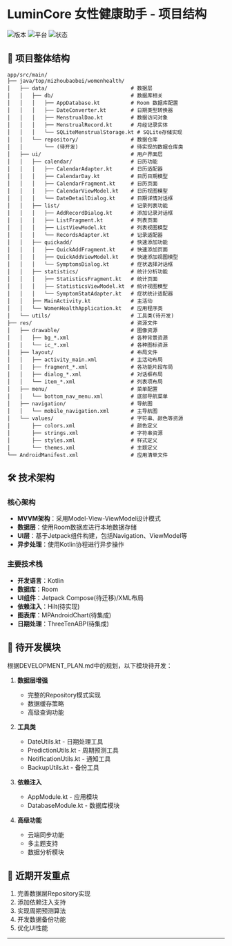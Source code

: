 # LuminCore 女性健康助手 - 项目结构

![版本](https://img.shields.io/badge/版本-1.0.0-brightgreen)
![平台](https://img.shields.io/badge/平台-Android-blue)
![状态](https://img.shields.io/badge/状态-活跃开发中-success)

## 📂 项目整体结构

```
app/src/main/
├── java/top/mizhoubaobei/womenhealth/
│   ├── data/                           # 数据层
│   │   ├── db/                         # 数据库相关
│   │   │   ├── AppDatabase.kt          # Room 数据库配置
│   │   │   ├── DateConverter.kt        # 日期类型转换器
│   │   │   ├── MenstrualDao.kt         # 数据访问对象
│   │   │   ├── MenstrualRecord.kt      # 月经记录实体
│   │   │   └── SQLiteMenstrualStorage.kt # SQLite存储实现
│   │   └── repository/                 # 数据仓库
│   │       └── (待开发)                 # 待实现的数据仓库类
│   ├── ui/                             # 用户界面层
│   │   ├── calendar/                   # 日历功能
│   │   │   ├── CalendarAdapter.kt      # 日历适配器
│   │   │   ├── CalendarDay.kt          # 日历日期模型
│   │   │   ├── CalendarFragment.kt     # 日历页面
│   │   │   ├── CalendarViewModel.kt    # 日历视图模型
│   │   │   └── DateDetailDialog.kt     # 日期详情对话框
│   │   ├── list/                       # 记录列表功能
│   │   │   ├── AddRecordDialog.kt      # 添加记录对话框
│   │   │   ├── ListFragment.kt         # 列表页面
│   │   │   ├── ListViewModel.kt        # 列表视图模型
│   │   │   └── RecordsAdapter.kt       # 记录适配器
│   │   ├── quickadd/                   # 快速添加功能
│   │   │   ├── QuickAddFragment.kt     # 快速添加页面
│   │   │   ├── QuickAddViewModel.kt    # 快速添加视图模型
│   │   │   └── SymptomsDialog.kt       # 症状选择对话框
│   │   ├── statistics/                 # 统计分析功能
│   │   │   ├── StatisticsFragment.kt   # 统计页面
│   │   │   ├── StatisticsViewModel.kt  # 统计视图模型
│   │   │   └── SymptomStatAdapter.kt   # 症状统计适配器
│   │   ├── MainActivity.kt             # 主活动
│   │   └── WomenHealthApplication.kt   # 应用程序类
│   └── utils/                          # 工具类(待开发)
├── res/                                # 资源文件
│   ├── drawable/                       # 图像资源
│   │   ├── bg_*.xml                    # 各种背景资源
│   │   └── ic_*.xml                    # 各种图标资源
│   ├── layout/                         # 布局文件
│   │   ├── activity_main.xml           # 主活动布局
│   │   ├── fragment_*.xml              # 各功能片段布局
│   │   ├── dialog_*.xml                # 对话框布局
│   │   └── item_*.xml                  # 列表项布局
│   ├── menu/                           # 菜单配置
│   │   └── bottom_nav_menu.xml         # 底部导航菜单
│   ├── navigation/                     # 导航图
│   │   └── mobile_navigation.xml       # 主导航图
│   └── values/                         # 字符串、颜色等资源
│       ├── colors.xml                  # 颜色定义
│       ├── strings.xml                 # 字符串资源
│       ├── styles.xml                  # 样式定义
│       └── themes.xml                  # 主题定义
└── AndroidManifest.xml                 # 应用清单文件
```

## 🛠️ 技术架构

### 核心架构
- **MVVM架构**：采用Model-View-ViewModel设计模式
- **数据层**：使用Room数据库进行本地数据存储
- **UI层**：基于Jetpack组件构建，包括Navigation、ViewModel等
- **异步处理**：使用Kotlin协程进行异步操作

### 主要技术栈
- **开发语言**：Kotlin
- **数据库**：Room
- **UI组件**：Jetpack Compose(待迁移)/XML布局
- **依赖注入**：Hilt(待实现)
- **图表库**：MPAndroidChart(待集成)
- **日期处理**：ThreeTenABP(待集成)

## 📝 待开发模块

根据DEVELOPMENT_PLAN.md中的规划，以下模块待开发：

1. **数据层增强**
   - 完整的Repository模式实现
   - 数据缓存策略
   - 高级查询功能

2. **工具类**
   - DateUtils.kt - 日期处理工具
   - PredictionUtils.kt - 周期预测工具
   - NotificationUtils.kt - 通知工具
   - BackupUtils.kt - 备份工具

3. **依赖注入**
   - AppModule.kt - 应用模块
   - DatabaseModule.kt - 数据库模块

4. **高级功能**
   - 云端同步功能
   - 多主题支持
   - 数据分析模块

## 🔄 近期开发重点

1. 完善数据层Repository实现
2. 添加依赖注入支持
3. 实现周期预测算法
4. 开发数据备份功能
5. 优化UI性能

---